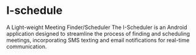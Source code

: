 # I-schedule
A Light-weight Meeting Finder/Scheduler The I-Scheduler is an Android application designed to streamline the process of finding and scheduling meetings, incorporating SMS texting and email notifications for real-time communication.
